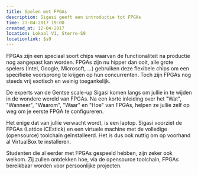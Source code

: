 ```yaml
---
title: Spelen met FPGAs
description: Sigasi geeft een introductie tot FPGAs
time: 27-04-2017 19:00
created_at: 12-04-2017
location: Lokaal V1, Sterre-S9
locationlink: $s9
---
```

FPGAs zijn een speciaal soort chips waarvan de functionaliteit na productie nog aangepast kan worden.
FPGAs zijn nu hipper dan ooit, alle grote spelers (Intel, Google, Microsoft, ...) gebruiken deze flexibele chips om een specifieke voorsprong te krijgen op hun concurrenten. Toch zijn FPGAs nog steeds vrij exotisch en weinig toegankelijk.

De experts van de Gentse scale-up Sigasi komen langs om jullie in te wijden in de wondere wereld van FPGAs. Na een korte inleiding over het "Wat", "Wanneer", "Waarom", "Waar" en "Hoe" van FPGAs, helpen ze jullie zelf op weg om je eerste FPGA te configureren.

Het enige dat van jullie verwacht wordt, is een laptop. Sigasi voorziet de FPGAs (Lattice iCEstick) en een virtuele machine met de volledige (opensource) toolchain geïnstalleerd. Het is dus ook nuttig om op voorhand al VirtualBox te installeren.

Studenten die al eerder met FPGAs gespeeld hebben, zijn zeker ook welkom. Zij zullen ontdekken hoe, via de opensource toolchain, FPGAs bereikbaar worden voor persoonlijke projecten.
